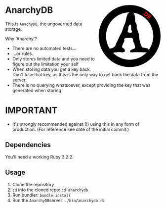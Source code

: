 # AnarchyDB <img src="images/anarchydb-logo.jpg" style="float:right" width="40%" height="40%">

This is `AnachyDB`, the ungoverned data storage.

Why 'Anarchy'?

* There are no automated tests…
* …or rules.
* Only stores limited data and you need to figure out the limitation your self
* When storing data you get a key back. Don't lose that key, as this is the only way to get back the data from the server. 
* There is no querying whatsoever, except providing the key that was generated when storing

# IMPORTANT

* It's strongly recommended against (!) using this in any form of production. (For reference see date of the initial commit.)

## Dependencies

You'll need a working Ruby 3.2.2.

## Usage

1. Clone the repository
2. `cd` into the cloned repo: `cd anarchydb`
3. Run bundler: `bundle install`
4. Run the `AnarchyDB`server: `./bin/anarchydb.rb`
